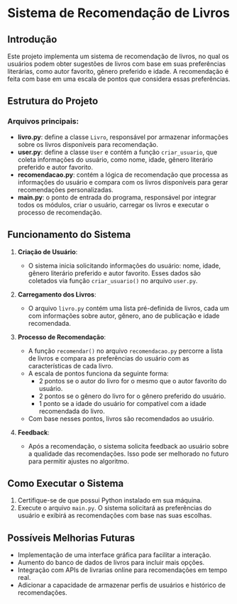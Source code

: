 
# Sistema de Recomendação de Livros

## Introdução
Este projeto implementa um sistema de recomendação de livros, no qual os usuários podem obter sugestões de livros com base em suas preferências literárias, como autor favorito, gênero preferido e idade. A recomendação é feita com base em uma escala de pontos que considera essas preferências.

## Estrutura do Projeto

### Arquivos principais:
- **livro.py**: define a classe `Livro`, responsável por armazenar informações sobre os livros disponíveis para recomendação.
- **user.py**: define a classe `User` e contém a função `criar_usuario`, que coleta informações do usuário, como nome, idade, gênero literário preferido e autor favorito.
- **recomendacao.py**: contém a lógica de recomendação que processa as informações do usuário e compara com os livros disponíveis para gerar recomendações personalizadas.
- **main.py**: o ponto de entrada do programa, responsável por integrar todos os módulos, criar o usuário, carregar os livros e executar o processo de recomendação.

## Funcionamento do Sistema

1. **Criação de Usuário**:
   - O sistema inicia solicitando informações do usuário: nome, idade, gênero literário preferido e autor favorito. Esses dados são coletados via função `criar_usuario()` no arquivo `user.py`.

2. **Carregamento dos Livros**:
   - O arquivo `livro.py` contém uma lista pré-definida de livros, cada um com informações sobre autor, gênero, ano de publicação e idade recomendada.

3. **Processo de Recomendação**:
   - A função `recomendar()` no arquivo `recomendacao.py` percorre a lista de livros e compara as preferências do usuário com as características de cada livro.
   - A escala de pontos funciona da seguinte forma:
     - 2 pontos se o autor do livro for o mesmo que o autor favorito do usuário.
     - 2 pontos se o gênero do livro for o gênero preferido do usuário.
     - 1 ponto se a idade do usuário for compatível com a idade recomendada do livro.
   - Com base nesses pontos, livros são recomendados ao usuário.

4. **Feedback**:
   - Após a recomendação, o sistema solicita feedback ao usuário sobre a qualidade das recomendações. Isso pode ser melhorado no futuro para permitir ajustes no algoritmo.

## Como Executar o Sistema

1. Certifique-se de que possui Python instalado em sua máquina.
2. Execute o arquivo `main.py`. O sistema solicitará as preferências do usuário e exibirá as recomendações com base nas suas escolhas.

## Possíveis Melhorias Futuras
- Implementação de uma interface gráfica para facilitar a interação.
- Aumento do banco de dados de livros para incluir mais opções.
- Integração com APIs de livrarias online para recomendações em tempo real.
- Adicionar a capacidade de armazenar perfis de usuários e histórico de recomendações.
